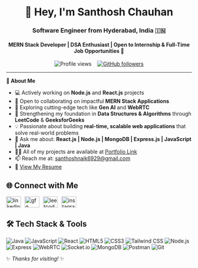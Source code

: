 <div align="center">

  <h1>👋 Hey, I'm Santhosh Chauhan</h1>
  <h3>Software Engineer from Hyderabad, India 🇮🇳</h3>
  <h4>MERN Stack Developer | DSA Enthusiast | Open to Internship & Full-Time Job Opportunities 🚀</h4>

  <p>
    <img src="https://komarev.com/ghpvc/?username=chowhan123&label=Profile%20views&color=0e75b6&style=flat" alt="Profile views" />
    &nbsp;&nbsp;
    <a href="https://github.com/chowhan123" target="_blank" rel="noopener noreferrer">
      <img src="https://img.shields.io/github/followers/chowhan123?label=Follow&style=social" alt="GitHub followers" />
    </a>
  </p>

</div>

---

**🚀 About Me**

- 💻 Actively working on **Node.js** and **React.js** projects
- 👯 Open to collaborating on impactful **MERN Stack Applications**
- 🌱 Exploring cutting-edge tech like **Gen AI** and **WebRTC**
- 📘 Strengthening my foundation in **Data Structures & Algorithms** through **LeetCode** & **GeeksforGeeks**
- 💡 Passionate about building **real-time, scalable web applications** that solve real-world problems
- 💬 Ask me about: **React.js | Node.js | MongoDB | Express.js | JavaScript | Java**
- 👨‍💻 All of my projects are available at [Portfolio Link](https://my-portfolio-8huu.onrender.com/)
- 📫 Reach me at: [santhoshnaik6929@gmail.com](mailto:santhoshnaik6929@gmail.com)
- 📄 [View My Resume](https://drive.google.com/file/d/1vQKCslQuMG-ZS23LfzWRG0cduw5fNJi4/view?usp=drive_link)


## 🌐 Connect with Me

<p align="left" style="display: flex; gap: 10px;">

  <!-- LinkedIn -->
  <a href="https://www.linkedin.com/in/santhosh-chauhan/" target="_blank" rel="noreferrer">
    <img align="center" src="https://raw.githubusercontent.com/rahuldkjain/github-profile-readme-generator/master/src/images/icons/Social/linked-in-alt.svg"   alt="linkedin" height="30" width="40" />
  </a>
  
  <!-- GeeksforGeeks -->
  <a href="https://www.geeksforgeeks.org/user/santhoshacme/" target="_blank" rel="noreferrer">
    <img align="center" src="https://raw.githubusercontent.com/rahuldkjain/github-profile-readme-generator/master/src/images/icons/Social/geeks-for-geeks.svg" alt="gfg" height="30" width="40" />
  </a>
  
  <!-- LeetCode -->
  <a href="https://leetcode.com/u/santhoshnaik218/" target="_blank" rel="noreferrer">
    <img align="center" src="https://raw.githubusercontent.com/rahuldkjain/github-profile-readme-generator/master/src/images/icons/Social/leet-code.svg" alt="leetcode" height="30" width="40" />
  </a>
  
  <!-- Instagram -->
  <a href="https://www.instagram.com/_santuuuuuu/" target="_blank" rel="noreferrer">
    <img align="center" src="https://raw.githubusercontent.com/rahuldkjain/github-profile-readme-generator/master/src/images/icons/Social/instagram.svg" alt="instagram" height="30" width="40" />
  </a>

</p>


## 🛠️ Tech Stack & Tools

![Java](https://img.shields.io/badge/-Java-007396?style=flat&logo=java&logoColor=white)
![JavaScript](https://img.shields.io/badge/-JavaScript-F7DF1E?style=flat&logo=javascript&logoColor=black)
![React](https://img.shields.io/badge/-React-61DAFB?style=flat&logo=react&logoColor=black)
![HTML5](https://img.shields.io/badge/-HTML5-E34F26?style=flat&logo=html5&logoColor=white)
![CSS3](https://img.shields.io/badge/-CSS3-1572B6?style=flat&logo=css3&logoColor=white)
![Tailwind CSS](https://img.shields.io/badge/-TailwindCSS-06B6D4?style=flat&logo=tailwindcss&logoColor=white)
![Node.js](https://img.shields.io/badge/-Node.js-339933?style=flat&logo=nodedotjs&logoColor=white)
![Express](https://img.shields.io/badge/-Express-000000?style=flat&logo=express&logoColor=white)
![WebRTC](https://img.shields.io/badge/-WebRTC-0052cc?style=flat&logo=webrtc&logoColor=white)
![Socket.io](https://img.shields.io/badge/-Socket.io-010101?style=flat&logo=socket-dot-io&logoColor=white)
![MongoDB](https://img.shields.io/badge/-MongoDB-47A248?style=flat&logo=mongodb&logoColor=white)
![Postman](https://img.shields.io/badge/-Postman-FF6C37?style=flat&logo=postman&logoColor=white)
![Git](https://img.shields.io/badge/-Git-F05032?style=flat&logo=git&logoColor=white)


✨ _Thanks for visiting!_ ✨
